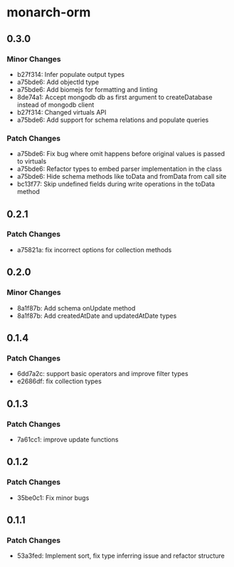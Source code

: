# monarch-orm

## 0.3.0

### Minor Changes

- b27f314: Infer populate output types
- a75bde6: Add objectId type
- a75bde6: Add biomejs for formatting and linting
- 8de74a1: Accept mongodb db as first argument to createDatabase instead of mongodb client
- b27f314: Changed virtuals API
- a75bde6: Add support for schema relations and populate queries

### Patch Changes

- a75bde6: Fix bug where omit happens before original values is passed to virtuals
- a75bde6: Refactor types to embed parser implementation in the class
- a75bde6: Hide schema methods like toData and fromData from call site
- bc13f77: Skip undefined fields during write operations in the toData method

## 0.2.1

### Patch Changes

- a75821a: fix incorrect options for collection methods

## 0.2.0

### Minor Changes

- 8a1f87b: Add schema onUpdate method
- 8a1f87b: Add createdAtDate and updatedAtDate types

## 0.1.4

### Patch Changes

- 6dd7a2c: support basic operators and improve filter types
- e2686df: fix collection types

## 0.1.3

### Patch Changes

- 7a61cc1: improve update functions

## 0.1.2

### Patch Changes

- 35be0c1: Fix minor bugs

## 0.1.1

### Patch Changes

- 53a3fed: Implement sort, fix type inferring issue and refactor structure
